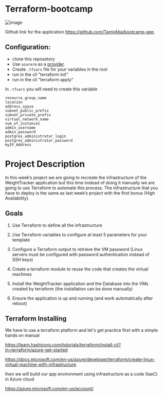 
# Terraform-bootcamp
![image](https://bootcamp.rhinops.io/images/week-4-project-env.png)
 
Github link for the application https://github.com/TamirAtia/bootcamp-app

## Configuration:
* clone this reposetory
* Use `azurerm` as a [provider](https://www.terraform.io/docs/language/providers/configuration.html).
* Create `.tfvars` file for your variables in the root
* run in the cli "terraform init"
* run in the cli "terraform apply"

in `.tfvars` you will need to create this variable
```
resource_group_name             
location                        
address_space                   
subnet_public_prefix            
subnet_private_prefix           
virtual_network_name            
num_of_instances                
admin_username                  
admin_password                  
postgres_administrator_login    
postgres_administrator_password 
myIP_Address
```


# Project Description

In this week’s project we are going to recreate the infrastructure of the WeightTracker application but this time instead of doing it manually we are going to use Terraform to automate this process. The infrastructure that you have to deploy is the same as last week’s project with the first bonus (High Availability).



## Goals
1. Use Terraform to define all the infrastructure

2. Use Terraform variables to configure at least 5 parameters for your template

3. Configure a Terraform output to retrieve the VM password (Linux servers must be configured with password authentication instead of SSH keys)

4. Create a terraform module to reuse the code that creates the virtual machines

5. Install the WeightTracker application and the Database into the VMs created by terraform (the installation can be done manually)

6. Ensure the application is up and running (and work automatically after reboot)



## Terraform Installing

We have to use a terraform platform and let's get practice first with a simple hands on manual

https://learn.hashicorp.com/tutorials/terraform/install-cli?in=terraform/azure-get-started

https://docs.microsoft.com/en-us/azure/developer/terraform/create-linux-virtual-machine-with-infrastructure

then we will build our app environment using infrastructure as a code (IaaC) in Azure cloud

https://azure.microsoft.com/en-us/account/





